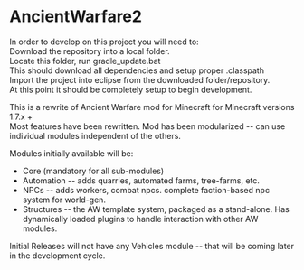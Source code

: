 AncientWarfare2
===============
In order to develop on this project you will need to:  
Download the repository into a local folder.  
Locate this folder, run gradle_update.bat  
This should download all dependencies and setup proper .classpath  
Import the project into eclipse from the downloaded folder/repository.  
At this point it should be completely setup to begin development.  
  
This is a rewrite of Ancient Warfare mod for Minecraft for Minecraft versions 1.7.x +  
Most features have been rewritten. Mod has been modularized -- can use individual modules independent of the others.  
  
Modules initially available will be:
* Core (mandatory for all sub-modules)  
* Automation -- adds quarries, automated farms, tree-farms, etc.  
* NPCs -- adds workers, combat npcs.  complete faction-based npc system for world-gen.  
* Structures -- the AW template system, packaged as a stand-alone.  Has dynamically loaded plugins to handle interaction with other AW modules.  
  
  
Initial Releases will not have any Vehicles module -- that will be coming later in the development cycle.
